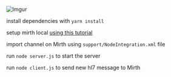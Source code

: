 ![Imgur](https://i.imgur.com/oRo6OVB.png)

install dependencies with `yarn install`

setup mirth local [using this tutorial](https://docs.google.com/document/d/1tkNok7gGbFDyK8WMupBMqwZKMkuPRrl6vZUjwi9Vzzc/edit?ts=5ec67ddb#heading=h.onjrjpluvwp4)

import channel on Mirth using `support/NodeIntegration.xml` file

run `node server.js` to start the server

run `node client.js` to send new hl7 message to Mirth
